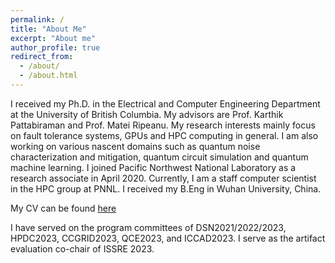 ```yaml
---
permalink: /
title: "About Me"
excerpt: "About me"
author_profile: true
redirect_from: 
  - /about/
  - /about.html
---
```


I received my Ph.D. in the Electrical and Computer Engineering Department at the University of British Columbia. My advisors are Prof. Karthik Pattabiraman and Prof. Matei Ripeanu. My research interests mainly focus on fault tolerance systems, GPUs and HPC computing in general. I am also working on various nascent domains such as quantum noise characterization and mitigation, quantum circuit simulation and quantum machine learning. I joined Pacific Northwest National Laboratory as a research associate in April 2020. Currently, I am a staff computer scientist in the HPC group at PNNL. I received my B.Eng in Wuhan University, China. 

My CV can be found <a href="https://flyree.github.io/files/bo_fang_cv_nov2022.pdf">here</a>

I have served on the program committees of DSN2021/2022/2023, HPDC2023, CCGRID2023, QCE2023, and ICCAD2023. I serve as the artifact evaluation co-chair of ISSRE 2023. 
